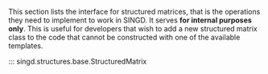 This section lists the interface for structured matrices, that is the operations
they need to implement to work in SINGD. It serves **for internal purposes
only**. This is useful for developers that wish to add a new structured matrix
class to the code that cannot be constructed with one of the available
templates.

::: singd.structures.base.StructuredMatrix
